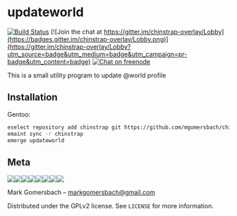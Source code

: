 # updateworld

[![Build Status](https://travis-ci.com/mgomersbach/updateworld.svg?branch=master)](https://travis-ci.com/mgomersbach/updateworld) [![Join the chat at https://gitter.im/chinstrap-overlay/Lobby](https://badges.gitter.im/chinstrap-overlay/Lobby.png)](https://gitter.im/chinstrap-overlay/Lobby?utm_source=badge&utm_medium=badge&utm_campaign=pr-badge&utm_content=badge) [![Chat on freenode](https://img.shields.io/badge/chat-on%20freenode-red.png)](irc://freenode/chinstrap)

This is a small utility program to update @world profile

## Installation

Gentoo:

```sh
eselect repository add chinstrap git https://github.com/mgomersbach/chinstrap-overlay.git
emaint sync -r chinstrap
emerge updateworld
```

## Meta

[![](https://sourcerer.io/fame/mgomersbach/mgomersbach/chinstrap-overlay/images/0)](https://sourcerer.io/fame/mgomersbach/mgomersbach/chinstrap-overlay/links/0)[![](https://sourcerer.io/fame/mgomersbach/mgomersbach/chinstrap-overlay/images/1)](https://sourcerer.io/fame/mgomersbach/mgomersbach/chinstrap-overlay/links/1)[![](https://sourcerer.io/fame/mgomersbach/mgomersbach/chinstrap-overlay/images/2)](https://sourcerer.io/fame/mgomersbach/mgomersbach/chinstrap-overlay/links/2)[![](https://sourcerer.io/fame/mgomersbach/mgomersbach/chinstrap-overlay/images/3)](https://sourcerer.io/fame/mgomersbach/mgomersbach/chinstrap-overlay/links/3)[![](https://sourcerer.io/fame/mgomersbach/mgomersbach/chinstrap-overlay/images/4)](https://sourcerer.io/fame/mgomersbach/mgomersbach/chinstrap-overlay/links/4)[![](https://sourcerer.io/fame/mgomersbach/mgomersbach/chinstrap-overlay/images/5)](https://sourcerer.io/fame/mgomersbach/mgomersbach/chinstrap-overlay/links/5)[![](https://sourcerer.io/fame/mgomersbach/mgomersbach/chinstrap-overlay/images/6)](https://sourcerer.io/fame/mgomersbach/mgomersbach/chinstrap-overlay/links/6)[![](https://sourcerer.io/fame/mgomersbach/mgomersbach/chinstrap-overlay/images/7)](https://sourcerer.io/fame/mgomersbach/mgomersbach/updateworld/links/7)

Mark Gomersbach – markgomersbach@gmail.com

Distributed under the GPLv2 license. See ``LICENSE`` for more information.
